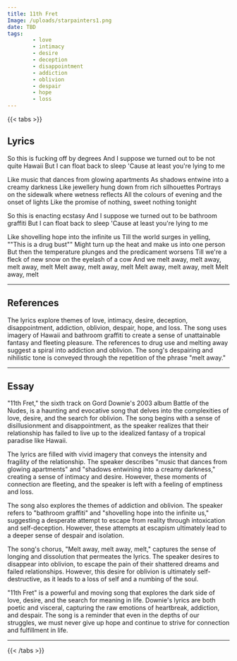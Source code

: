 ```yaml
---
title: 11th Fret
Image: /uploads/starpainters1.png
date: TBD
tags: 
        - love
        - intimacy
        - desire
        - deception
        - disappointment
        - addiction
        - oblivion
        - despair
        - hope
        - loss
---
```


{{< tabs >}}

## Lyrics

So this is fucking off by degrees
And I suppose we turned out to be not quite Hawaii
But I can float back to sleep
'Cause at least you're lying to me

Like music that dances from glowing apartments
As shadows entwine into a creamy darkness
Like jewellery hung down from rich silhouettes
Portrays on the sidewalk where wetness reflects
All the colours of evening and the onset of lights
Like the promise of nothing, sweet nothing tonight

So this is enacting ecstasy
And I suppose we turned out to be bathroom graffiti
But I can float back to sleep
'Cause at least you're lying to me

Like shovelling hope into the infinite us
Till the world surges in yelling, ""This is a drug bust""
Might turn up the heat and make us into one person
But then the temperature plunges and the predicament worsens
Till we're a fleck of new snow on the eyelash of a cow
And we melt away, melt away, melt away, melt
Melt away, melt away, melt
Melt away, melt away, melt
Melt away, melt

---

## References

The lyrics explore themes of love, intimacy, desire, deception, disappointment, addiction, oblivion, despair, hope, and loss. The song uses imagery of Hawaii and bathroom graffiti to create a sense of unattainable fantasy and fleeting pleasure. The references to drug use and melting away suggest a spiral into addiction and oblivion. The song's despairing and nihilistic tone is conveyed through the repetition of the phrase "melt away." 

---

## Essay

"11th Fret," the sixth track on Gord Downie's 2003 album Battle of the Nudes, is a haunting and evocative song that delves into the complexities of love, desire, and the search for oblivion. The song begins with a sense of disillusionment and disappointment, as the speaker realizes that their relationship has failed to live up to the idealized fantasy of a tropical paradise like Hawaii.

The lyrics are filled with vivid imagery that conveys the intensity and fragility of the relationship. The speaker describes "music that dances from glowing apartments" and "shadows entwining into a creamy darkness," creating a sense of intimacy and desire. However, these moments of connection are fleeting, and the speaker is left with a feeling of emptiness and loss.

The song also explores the themes of addiction and oblivion. The speaker refers to "bathroom graffiti" and "shovelling hope into the infinite us," suggesting a desperate attempt to escape from reality through intoxication and self-deception. However, these attempts at escapism ultimately lead to a deeper sense of despair and isolation.

The song's chorus, "Melt away, melt away, melt," captures the sense of longing and dissolution that permeates the lyrics. The speaker desires to disappear into oblivion, to escape the pain of their shattered dreams and failed relationships. However, this desire for oblivion is ultimately self-destructive, as it leads to a loss of self and a numbing of the soul.

"11th Fret" is a powerful and moving song that explores the dark side of love, desire, and the search for meaning in life. Downie's lyrics are both poetic and visceral, capturing the raw emotions of heartbreak, addiction, and despair. The song is a reminder that even in the depths of our struggles, we must never give up hope and continue to strive for connection and fulfillment in life.

---

{{< /tabs >}} 